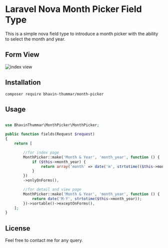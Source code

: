 # Laravel Nova Month Picker Field Type

This is a simple nova field type to introduce a month picker with the ability to select the month and year.

## Form View

![index view](https://i.imgur.com/KiF8Poi.png)

## Installation

`composer require bhavin-thummar/month-picker`

## Usage

```php

use BhavinThummar\MonthPicker\MonthPicker;

public function fields(Request $request)
{
    return [

        //for index page
        MonthPicker::make('Month & Year', 'month_year', function () {
            if ($this->month_year) {
                return array('month' => date('m', strtotime(($this->month_year))), 'year' => date('Y', strtotime(($this->month_year))));
            }
        })
        ->onlyOnForms(),

        //for detail and view page
        MonthPicker::make('Month & Year', 'month_year', function () {
            return date('M-Y', strtotime($this->month_year));
        })->sortable()->exceptOnForms(),
    ];
}

```

## License

Feel free to contact me for any query.

